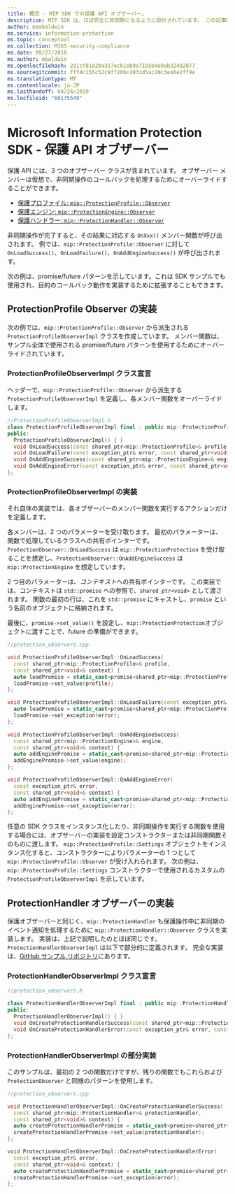 ```yaml
---
title: 概念 - MIP SDK での保護 API オブザーバー。
description: MIP SDK は、ほぼ完全に非同期になるように設計されています。 この記事は、保護 API オブザーバーの実装方法と非同期処理への使用方法を理解するのに役立ちます。
author: msmbaldwin
ms.service: information-protection
ms.topic: conceptual
ms.collection: M365-security-compliance
ms.date: 09/27/2018
ms.author: mbaldwin
ms.openlocfilehash: 2d1cf81e20a317ecb1eb9e71b5b4e0ab32482877
ms.sourcegitcommit: fff4c155c52c9ff20bc4931d5ac20c3ea6e2ff9e
ms.translationtype: MT
ms.contentlocale: ja-JP
ms.lasthandoff: 04/24/2019
ms.locfileid: "60175549"
---
```

# <a name="microsoft-information-protection-sdk---protection-api-observers"></a>Microsoft Information Protection SDK - 保護 API オブザーバー

保護 API には、3 つのオブザーバー クラスが含まれています。 オブザーバー メンバーは仮想で、非同期操作のコールバックを処理するためにオーバーライドすることができます。

- [保護プロファイル: `mip::ProtectionProfile::Observer`](reference/class_mip_ProtectionProfile_observer.md)
- [保護エンジン: `mip::ProtectionEngine::Observer`](reference/class_mip_ProtectionEngine_observer.md)
- [保護ハンドラー: `mip::ProtectionHandler::Observer`](reference/class_mip_Protectionhandler_observer.md)

非同期操作が完了すると、その結果に対応する `OnXxx()` メンバー関数が呼び出されます。 例では、`mip::ProtectionProfile::Observer` に対して `OnLoadSuccess()`、`OnLoadFailure()`、`OnAddEngineSuccess()` が呼び出されます。

次の例は、promise/future パターンを示しています。これは SDK サンプルでも使用され、目的のコールバック動作を実装するために拡張することもできます。 

## <a name="protectionprofile-observer-implementation"></a>ProtectionProfile Observer の実装

次の例では、`mip::ProtectionProfile::Observer` から派生される `ProtectionProfileObserverImpl` クラスを作成しています。 メンバー関数は、サンプル全体で使用される promise/future パターンを使用するためにオーバーライドされています。

### <a name="protectionprofileobserverimpl-class-declaration"></a>ProtectionProfileObserverImpl クラス宣言

ヘッダーで、`mip::ProtectionProfile::Observer` から派生する `ProtectionProfileObserverImpl` を定義し、各メンバー関数をオーバーライドします。

```cpp
//ProtectionProfileObserverImpl.h
class ProtectionProfileObserverImpl final : public mip::ProtectionProfile::Observer {
public:
  ProtectionProfileObserverImpl() { }
  void OnLoadSuccess(const shared_ptr<mip::ProtectionProfile>& profile, const shared_ptr<void>& context) override;
  void OnLoadFailure(const exception_ptr& error, const shared_ptr<void>& context) override;
  void OnAddEngineSuccess(const shared_ptr<mip::ProtectionEngine>& engine, const shared_ptr<void>& context) override;
  void OnAddEngineError(const exception_ptr& error, const shared_ptr<void>& context) override;
};
```

### <a name="protectionprofileobserverimpl-implementation"></a>ProtectionProfileObserverImpl の実装

それ自体の実装では、各オブザーバーのメンバー関数を実行するアクションだけを定義します。

各メンバーは、2 つのパラメーターを受け取ります。 最初のパラメーターは、関数で処理しているクラスへの共有ポインターです。 `ProtectionObserver::OnLoadSuccess` は `mip::ProtectionProtection` を受け取ることを想定し、`ProtectionObserver::OnAddEngineSuccess` は `mip::ProtectionEngine` を想定しています。

2 つ目のパラメーターは、*コンテキスト*への共有ポインターです。 この実装では、コンテキストは `std::promise` への参照で、`shared_ptr<void>` として渡されます。 関数の最初の行は、これを `std::promise` にキャストし、`promise` という名前のオブジェクトに格納されます。

最後に、`promise->set_value()` を設定し、`mip::ProtectionProtection`オブジェクトに渡すことで、future の準備ができます。

```cpp
//protection_observers.cpp

void ProtectionProfileObserverImpl::OnLoadSuccess(
  const shared_ptr<mip::ProtectionProfile>& profile,
  const shared_ptr<void>& context) {
  auto loadPromise = static_cast<promise<shared_ptr<mip::ProtectionProfile>>*>(context.get());
  loadPromise->set_value(profile);
};

void ProtectionProfileObserverImpl::OnLoadFailure(const exception_ptr& error, const shared_ptr<void>& context) {
  auto loadPromise = static_cast<promise<shared_ptr<mip::ProtectionProfile>>*>(context.get());
  loadPromise->set_exception(error);
};

void ProtectionProfileObserverImpl::OnAddEngineSuccess(
  const shared_ptr<mip::ProtectionEngine>& engine,
  const shared_ptr<void>& context) {
  auto addEnginePromise = static_cast<promise<shared_ptr<mip::ProtectionEngine>>*>(context.get());
  addEnginePromise->set_value(engine);
};

void ProtectionProfileObserverImpl::OnAddEngineError(
  const exception_ptr& error,
  const shared_ptr<void>& context) {
  auto addEnginePromise = static_cast<promise<shared_ptr<mip::ProtectionEngine>>*>(context.get());
  addEnginePromise->set_exception(error);
};
```

任意の SDK クラスをインスタンス化したり、非同期操作を実行する関数を使用する場合には、オブザーバーの実装を設定コンストラクターまたは非同期関数そのものに渡します。 `mip::ProtectionProfile::Settings` オブジェクトをインスタンス化すると、コンストラクターによりパラメーターの 1 つとして `mip::ProtectionProfile::Observer` が受け入れられます。 次の例は、`mip::ProtectionProfile::Settings` コンストラクターで使用されるカスタムの `ProtectionProfileObserverImpl` を示しています。

## <a name="protectionhandler-observer-implementation"></a>ProtectionHandler オブザーバーの実装

保護オブザーバーと同じく、`mip::ProtectionHandler` も保護操作中に非同期のイベント通知を処理するために `mip::ProtectionHandler::Observer` クラスを実装します。 実装は、上記で説明したのとほぼ同じです。 `ProtectionHandlerObserverImpl` は以下で部分的に定義されます。 完全な実装は、[GitHub サンプル リポジトリ](https://azure.microsoft.com/resources/samples/?sort=0&term=mip+sdk)にあります。

### <a name="protectionhandlerobserverimpl-class-declaration"></a>ProtectionHandlerObserverImpl クラス宣言

```cpp
//protection_observers.h

class ProtectionHandlerObserverImpl final : public mip::ProtectionHandler::Observer {
public:
  ProtectionHandlerObserverImpl() { }
  void OnCreateProtectionHandlerSuccess(const shared_ptr<mip::ProtectionHandler>& protectionHandler, const shared_ptr<void>& context) override;
  void OnCreateProtectionHandlerError(const exception_ptr& error, const shared_ptr<void>& context) override;
};
```

### <a name="protectionhandlerobserverimpl-partial-implementation"></a>ProtectionHandlerObserverImpl の部分実装

このサンプルは、最初の 2 つの関数だけですが、残りの関数でもこれらおよび `ProtectionObserver` と同様のパターンを使用します。

```cpp
//protection_observers.cpp

void ProtectionHandlerObserverImpl::OnCreateProtectionHandlerSuccess(
  const shared_ptr<mip::ProtectionHandler>& protectionHandler,
  const shared_ptr<void>& context) {
  auto createProtectionHandlerPromise = static_cast<promise<shared_ptr<mip::ProtectionHandler>>*>(context.get());
  createProtectionHandlerPromise->set_value(protectionHandler);
};

void ProtectionHandlerObserverImpl::OnCreateProtectionHandlerError(
  const exception_ptr& error,
  const shared_ptr<void>& context) {
  auto createProtectionHandlerPromise = static_cast<promise<shared_ptr<mip::ProtectionHandler>>*>(context.get());
  createProtectionHandlerPromise->set_exception(error);
};
```

